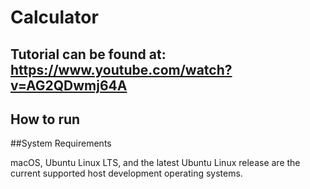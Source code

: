 Calculator
===

Tutorial can be found at: https://www.youtube.com/watch?v=AG2QDwmj64A
---

How to run
----------

##System Requirements

macOS, Ubuntu Linux LTS, and the latest Ubuntu Linux release are the current supported host development operating systems.
